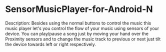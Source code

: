 # SensorMusicPlayer-for-Android-N

Description:	Besides using the normal buttons to control the music this music player let's you control
	        		the flow of your music using sensors of your device. You can play/pause a song just by moving
			        your hand over the Proximity sensors and to change the music track to previous or next just
              tilt the device towards left or right respectively.
